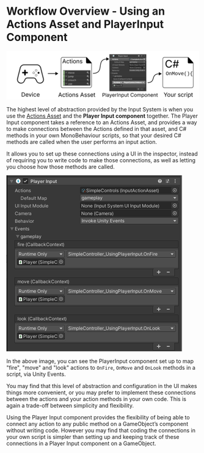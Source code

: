 # Workflow Overview - Using an Actions Asset and PlayerInput Component

![image alt text](./Images/Workflow-PlayerInput.svg)


The highest level of abstraction provided by the Input System is when you use the [Actions Asset](ActionAssets.html) and the **Player Input component** together. The Player Input component takes a reference to an Actions Asset, and provides a way to make connections between the Actions defined in that asset, and C# methods in your own MonoBehaviour scripts, so that your desired C# methods are called when the user performs an input action.

It allows you to set up these connections using a UI in the inspector, instead of requiring you to write code to make those connections, as well as letting you choose how those methods are called.

![image alt text](./Images/PlayerInputWithGameplayEvents.png)

In the above image, you can see the PlayerInput component set up to map "fire", "move" and "look" actions to `OnFire`, `OnMove` and `OnLook` methods in a script, via Unity Events.

You may find that this level of abstraction and configuration in the UI makes things more convenient, or you may prefer to implement these connections between the actions and your action methods in your own code. This is again a trade-off between simplicity and flexibility.

Using the Player Input component provides the flexibility of being able to connect any action to any public method on a GameObject’s component without writing code. However you may find that coding the connections in your own script is simpler than setting up and keeping track of these connections in a Player Input component on a GameObject.

